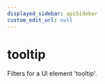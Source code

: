 ```yaml
---
displayed_sidebar: apiSidebar
custom_edit_url: null
---
```

# tooltip

Filters for a UI element 'tooltip'.

